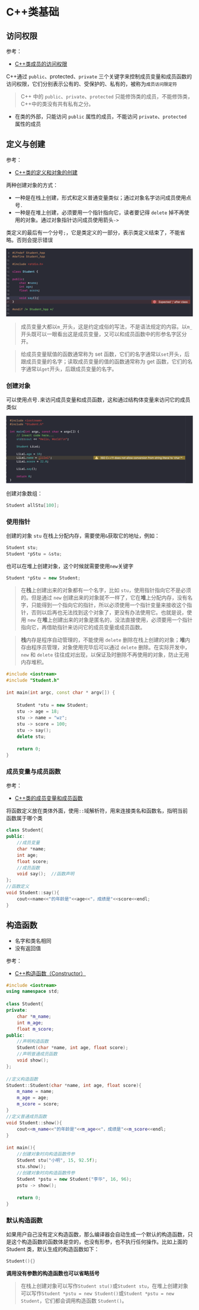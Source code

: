 # C++类基础



## 访问权限

参考：

+ [C++类成员的访问权限](http://c.biancheng.net/cpp/biancheng/view/2970.html)



C++通过 `public`、protected、`private` 三个关键字来控制成员变量和成员函数的访问权限，它们分别表示公有的、受保护的、私有的，被称为`成员访问限定符`

> C++ 中的 `public`、`private`、`protected` 只能修饰类的成员，不能修饰类，C++中的类没有共有私有之分。



+ 在类的外部，只能访问 `public` 属性的成员，不能访问 `private`、`protected` 属性的成员



## 定义与创建

参考：

+ [C++类的定义和对象的创建](http://c.biancheng.net/cpp/biancheng/view/185.html)



两种创建对象的方式：

+ 一种是在栈上创建，形式和定义普通变量类似；通过对象名字访问成员使用点号`.`
+ 一种是在堆上创建，必须要用一个指针指向它，读者要记得 `delete` 掉不再使用的对象。通过对象指针访问成员使用箭头`->`



类定义的最后有一个分号`;`，它是类定义的一部分，表示类定义结束了，不能省略。否则会提示错误

![006](https://github.com/winfredzen/iOS-Basic/blob/master/C%2B%2B/images/006.png)



> 成员变量大都以`m_`开头，这是约定成俗的写法，不是语法规定的内容。以`m_`开头既可以一眼看出这是成员变量，又可以和成员函数中的形参名字区分开。

> 给成员变量赋值的函数通常称为 set 函数，它们的名字通常以`set`开头，后跟成员变量的名字；读取成员变量的值的函数通常称为 get 函数，它们的名字通常以`get`开头，后跟成员变量的名字。



### 创建对象

可以使用点号`.`来访问成员变量和成员函数，这和通过结构体变量来访问它的成员类似

![007](https://github.com/winfredzen/iOS-Basic/blob/master/C%2B%2B/images/007.png)

创建对象数组：

```c++
Student allStu[100];
```



### 使用指针

创建的对象 `stu` 在栈上分配内存，需要使用`&`获取它的地址，例如：

```c++
Student stu;
Student *pStu = &stu;
```

也可以在堆上创建对象，这个时候就需要使用`new`关键字

```c++
Student *pStu = new Student;
```

> 在**栈**上创建出来的对象都有一个名字，比如 `stu`，使用指针指向它不是必须的。但是通过 `new` 创建出来的对象就不一样了，它在**堆**上分配内存，没有名字，只能得到一个指向它的指针，所以必须使用一个指针变量来接收这个指针，否则以后再也无法找到这个对象了，更没有办法使用它。也就是说，使用 `new` 在**堆**上创建出来的对象是匿名的，没法直接使用，必须要用一个指针指向它，再借助指针来访问它的成员变量或成员函数。



> **栈**内存是程序自动管理的，不能使用 `delete` 删除在栈上创建的对象；**堆**内存由程序员管理，对象使用完毕后可以通过 `delete` 删除。在实际开发中，`new` 和 `delete` 往往成对出现，以保证及时删除不再使用的对象，防止无用内存堆积。



```c++
#include <iostream>
#include "Student.h"

int main(int argc, const char * argv[]) {
    
    Student *stu = new Student;
    stu -> age = 18;
    stu -> name = "wz";
    stu -> score = 100;
    stu -> say();
    delete stu;
    
    return 0;
}

```



### 成员变量与成员函数

参考：

+ [C++类的成员变量和成员函数](http://c.biancheng.net/cpp/biancheng/view/186.html)



将函数定义放在类体外面，使用`::`域解析符，用来连接类名和函数名，指明当前函数属于哪个类

```c++
class Student{
public:
    //成员变量
    char *name;
    int age;
    float score;
    //成员函数
    void say();  //函数声明
};
//函数定义
void Student::say(){
    cout<<name<<"的年龄是"<<age<<"，成绩是"<<score<<endl;
}
```



## 构造函数

+ 名字和类名相同
+ 没有返回值

参考：

+ [C++构造函数（Constructor）](http://c.biancheng.net/cpp/biancheng/view/192.html)



```c++
#include <iostream>
using namespace std;

class Student{
private:
    char *m_name;
    int m_age;
    float m_score;
public:
    //声明构造函数
    Student(char *name, int age, float score);
    //声明普通成员函数
    void show();
};

//定义构造函数
Student::Student(char *name, int age, float score){
    m_name = name;
    m_age = age;
    m_score = score;
}
//定义普通成员函数
void Student::show(){
    cout<<m_name<<"的年龄是"<<m_age<<"，成绩是"<<m_score<<endl;
}

int main(){
    //创建对象时向构造函数传参
    Student stu("小明", 15, 92.5f);
    stu.show();
    //创建对象时向构造函数传参
    Student *pstu = new Student("李华", 16, 96);
    pstu -> show();

    return 0;
}
```



### 默认构造函数

如果用户自己没有定义构造函数，那么编译器会自动生成一个默认的构造函数，只是这个构造函数的函数体是空的，也没有形参，也不执行任何操作。比如上面的 Student 类，默认生成的构造函数如下：

```c++
Student(){}
```

**调用没有参数的构造函数也可以省略括号**

> 在栈上创建对象可以写作`Student stu()`或`Student stu`，在堆上创建对象可以写作`Student *pstu = new Student()`或`Student *pstu = new Student`，它们都会调用构造函数 `Student()`。





















